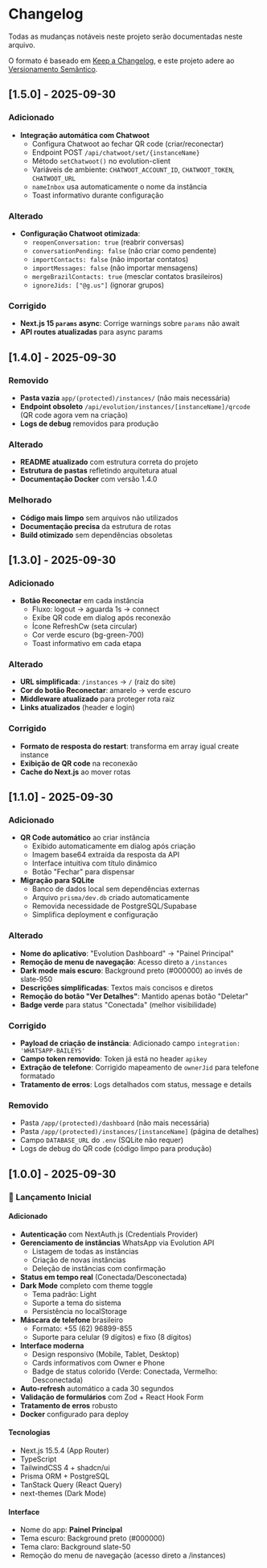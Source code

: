 # Changelog

Todas as mudanças notáveis neste projeto serão documentadas neste arquivo.

O formato é baseado em [Keep a Changelog](https://keepachangelog.com/pt-BR/1.0.0/),
e este projeto adere ao [Versionamento Semântico](https://semver.org/lang/pt-BR/).

## [1.5.0] - 2025-09-30

### Adicionado
- **Integração automática com Chatwoot**
  - Configura Chatwoot ao fechar QR code (criar/reconectar)
  - Endpoint POST `/api/chatwoot/set/{instanceName}`
  - Método `setChatwoot()` no evolution-client
  - Variáveis de ambiente: `CHATWOOT_ACCOUNT_ID`, `CHATWOOT_TOKEN`, `CHATWOOT_URL`
  - `nameInbox` usa automaticamente o nome da instância
  - Toast informativo durante configuração

### Alterado
- **Configuração Chatwoot otimizada**:
  - `reopenConversation: true` (reabrir conversas)
  - `conversationPending: false` (não criar como pendente)
  - `importContacts: false` (não importar contatos)
  - `importMessages: false` (não importar mensagens)
  - `mergeBrazilContacts: true` (mesclar contatos brasileiros)
  - `ignoreJids: ["@g.us"]` (ignorar grupos)

### Corrigido
- **Next.js 15 `params` async**: Corrige warnings sobre `params` não await
- **API routes atualizadas** para async params

## [1.4.0] - 2025-09-30

### Removido
- **Pasta vazia** `app/(protected)/instances/` (não mais necessária)
- **Endpoint obsoleto** `/api/evolution/instances/[instanceName]/qrcode` (QR code agora vem na criação)
- **Logs de debug** removidos para produção

### Alterado
- **README atualizado** com estrutura correta do projeto
- **Estrutura de pastas** refletindo arquitetura atual
- **Documentação Docker** com versão 1.4.0

### Melhorado
- **Código mais limpo** sem arquivos não utilizados
- **Documentação precisa** da estrutura de rotas
- **Build otimizado** sem dependências obsoletas

## [1.3.0] - 2025-09-30

### Adicionado
- **Botão Reconectar** em cada instância
  - Fluxo: logout → aguarda 1s → connect
  - Exibe QR code em dialog após reconexão
  - Ícone RefreshCw (seta circular)
  - Cor verde escuro (bg-green-700)
  - Toast informativo em cada etapa

### Alterado
- **URL simplificada**: `/instances` → `/` (raiz do site)
- **Cor do botão Reconectar**: amarelo → verde escuro
- **Middleware atualizado** para proteger rota raiz
- **Links atualizados** (header e login)

### Corrigido
- **Formato de resposta do restart**: transforma em array igual create instance
- **Exibição de QR code** na reconexão
- **Cache do Next.js** ao mover rotas

## [1.1.0] - 2025-09-30

### Adicionado
- **QR Code automático** ao criar instância
  - Exibido automaticamente em dialog após criação
  - Imagem base64 extraída da resposta da API
  - Interface intuitiva com título dinâmico
  - Botão "Fechar" para dispensar
- **Migração para SQLite**
  - Banco de dados local sem dependências externas
  - Arquivo `prisma/dev.db` criado automaticamente
  - Removida necessidade de PostgreSQL/Supabase
  - Simplifica deployment e configuração

### Alterado
- **Nome do aplicativo**: "Evolution Dashboard" → "Painel Principal"
- **Remoção de menu de navegação**: Acesso direto a `/instances`
- **Dark mode mais escuro**: Background preto (#000000) ao invés de slate-950
- **Descrições simplificadas**: Textos mais concisos e diretos
- **Remoção do botão "Ver Detalhes"**: Mantido apenas botão "Deletar"
- **Badge verde** para status "Conectada" (melhor visibilidade)

### Corrigido
- **Payload de criação de instância**: Adicionado campo `integration: 'WHATSAPP-BAILEYS'`
- **Campo token removido**: Token já está no header `apikey`
- **Extração de telefone**: Corrigido mapeamento de `ownerJid` para telefone formatado
- **Tratamento de erros**: Logs detalhados com status, message e details

### Removido
- Pasta `/app/(protected)/dashboard` (não mais necessária)
- Pasta `/app/(protected)/instances/[instanceName]` (página de detalhes)
- Campo `DATABASE_URL` do `.env` (SQLite não requer)
- Logs de debug do QR code (código limpo para produção)

## [1.0.0] - 2025-09-30

### 🎉 Lançamento Inicial

#### Adicionado
- **Autenticação** com NextAuth.js (Credentials Provider)
- **Gerenciamento de instâncias** WhatsApp via Evolution API
  - Listagem de todas as instâncias
  - Criação de novas instâncias
  - Deleção de instâncias com confirmação
- **Status em tempo real** (Conectada/Desconectada)
- **Dark Mode** completo com theme toggle
  - Tema padrão: Light
  - Suporte a tema do sistema
  - Persistência no localStorage
- **Máscara de telefone** brasileiro
  - Formato: +55 (62) 96899-855
  - Suporte para celular (9 dígitos) e fixo (8 dígitos)
- **Interface moderna**
  - Design responsivo (Mobile, Tablet, Desktop)
  - Cards informativos com Owner e Phone
  - Badge de status colorido (Verde: Conectada, Vermelho: Desconectada)
- **Auto-refresh** automático a cada 30 segundos
- **Validação de formulários** com Zod + React Hook Form
- **Tratamento de erros** robusto
- **Docker** configurado para deploy

#### Tecnologias
- Next.js 15.5.4 (App Router)
- TypeScript
- TailwindCSS 4 + shadcn/ui
- Prisma ORM + PostgreSQL
- TanStack Query (React Query)
- next-themes (Dark Mode)

#### Interface
- Nome do app: **Painel Principal**
- Tema escuro: Background preto (#000000)
- Tema claro: Background slate-50
- Remoção do menu de navegação (acesso direto a /instances)
